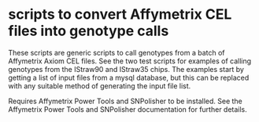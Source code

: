 # scripts to convert Affymetrix CEL files into genotype calls
These scripts are generic scripts to call genotypes from a batch of Affymetrix
Axiom CEL files. See the two test scripts for examples of calling genotypes
from the IStraw90 and IStraw35 chips. The examples start by getting a list of
input files from a mysql database, but this can be replaced with any suitable
method of generating the input file list.

Requires Affymetrix Power Tools and SNPolisher to be installed.
See the Affymetrix Power Tools and SNPolisher documentation for further details.
